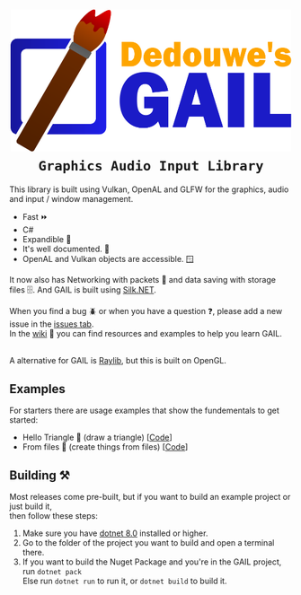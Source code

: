 <h1 align="center"><img src="https://raw.githubusercontent.com/dedouwe26/GAIL/main/Logo.svg" alt="logo" width="500", href="https://github.com/dedouwe26/GAIL"/> <br/>
<code>Graphics Audio Input Library</code> <br/></h1>
This library is built using Vulkan, OpenAL and GLFW for the graphics, audio and input / window management.<br/>
<ul>
<li>Fast ⏩</li>
<li>C#</li>
<li>Expandible 🔧</li>
<li>It's well documented. 📗</li>
<li>OpenAL and Vulkan objects are accessible. 🪟</li>
</ul>

It now also has Networking with packets 🛜 and data saving with storage files 🗄️. And GAIL is built using <a href="https://github.com/dotnet/Silk.NET">Silk.NET</a>. <br/>

When you find a bug 🪲 or when you have a question ❓, please add a new issue in the <a href="https://github.com/dedouwe26/issues">issues tab</a>.<br/>
In the <a href="https://github.com/dedouwe26/GAIL/wiki">wiki</a> 📙 you can find resources and examples to help you learn GAIL.

<br/> A alternative for GAIL is <a href="https://www.raylib.com/index.html">Raylib</a>, but this is built on OpenGL.
<h2>Examples</h2>
For starters there are usage examples that show the fundementals to get started:
<ul>
<li>Hello Triangle 📐 (draw a triangle) [<a href="https://github.com/dedouwe26/GAIL/tree/main/examples/HelloTriangle">Code</a>]</li>
<li>From files 📃 (create things from files) [<a href="https://github.com/dedouwe26/GAIL/tree/main/examples/FromFiles">Code</a>]</li>
</ul>
<h2>Building ⚒️</h2>
Most releases come pre-built, but if you want to build an example project or just build it, <br/>then follow these steps: <br/>
<ol>
<li>Make sure you have <a href="https://dotnet.microsoft.com/en-us/download/dotnet/8.0">dotnet 8.0</a> installed or higher.</li>
<li>Go to the folder of the project you want to build and open a terminal there.</li>
<li>If you want to build the Nuget Package and you're in the GAIL project, run <code>dotnet pack</code><br/>
Else run <code>dotnet run</code> to run it, or <code>dotnet build</code> to build it.
</li>
</ol>
